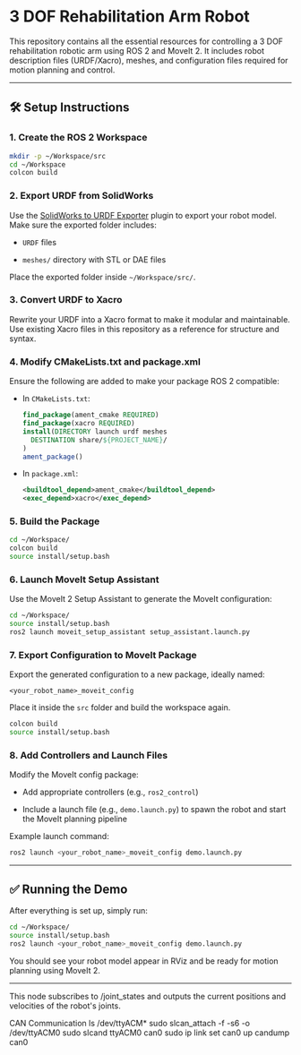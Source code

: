 
# 3 DOF Rehabilitation Arm Robot

This repository contains all the essential resources for controlling a 3 DOF rehabilitation robotic arm using ROS 2 and MoveIt 2. It includes robot description files (URDF/Xacro), meshes, and configuration files required for motion planning and control.

---

## 🛠️ Setup Instructions

### 1. Create the ROS 2 Workspace

```bash
mkdir -p ~/Workspace/src
cd ~/Workspace
colcon build
```

### 2. Export URDF from SolidWorks

Use the [SolidWorks to URDF Exporter](https://github.com/ros/solidworks_urdf_exporter) plugin to export your robot model. Make sure the exported folder includes:

- `URDF` files
    
- `meshes/` directory with STL or DAE files
    

Place the exported folder inside `~/Workspace/src/`.

### 3. Convert URDF to Xacro

Rewrite your URDF into a Xacro format to make it modular and maintainable. Use existing Xacro files in this repository as a reference for structure and syntax.

### 4. Modify CMakeLists.txt and package.xml

Ensure the following are added to make your package ROS 2 compatible:

- In `CMakeLists.txt`:
    
    ```cmake
    find_package(ament_cmake REQUIRED)
    find_package(xacro REQUIRED)
    install(DIRECTORY launch urdf meshes
      DESTINATION share/${PROJECT_NAME}/
    )
    ament_package()
    ```
    
- In `package.xml`:
    
    ```xml
    <buildtool_depend>ament_cmake</buildtool_depend>
    <exec_depend>xacro</exec_depend>
    ```
    

### 5. Build the Package

```bash
cd ~/Workspace/
colcon build
source install/setup.bash
```

### 6. Launch MoveIt Setup Assistant

Use the MoveIt 2 Setup Assistant to generate the MoveIt configuration:

```bash
cd ~/Workspace/
source install/setup.bash
ros2 launch moveit_setup_assistant setup_assistant.launch.py
```

### 7. Export Configuration to MoveIt Package

Export the generated configuration to a new package, ideally named:

```
<your_robot_name>_moveit_config
```

Place it inside the `src` folder and build the workspace again.

```bash
colcon build
source install/setup.bash
```

### 8. Add Controllers and Launch Files

Modify the MoveIt config package:

- Add appropriate controllers (e.g., `ros2_control`)
    
- Include a launch file (e.g., `demo.launch.py`) to spawn the robot and start the MoveIt planning pipeline
    

Example launch command:

```bash
ros2 launch <your_robot_name>_moveit_config demo.launch.py
```

---

## ✅ Running the Demo

After everything is set up, simply run:

```bash
cd ~/Workspace/
source install/setup.bash
ros2 launch <your_robot_name>_moveit_config demo.launch.py
```

You should see your robot model appear in RViz and be ready for motion planning using MoveIt 2.

---

This node subscribes to /joint_states and outputs the current positions and velocities of the robot's joints.

CAN Communication
ls /dev/ttyACM*
sudo slcan_attach -f -s6 -o /dev/ttyACM0
sudo slcand ttyACM0 can0
sudo ip link set can0 up
candump can0

